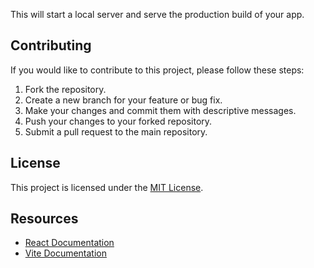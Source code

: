 This will start a local server and serve the production build of your app.

## Contributing

If you would like to contribute to this project, please follow these steps:

1. Fork the repository.
2. Create a new branch for your feature or bug fix.
3. Make your changes and commit them with descriptive messages.
4. Push your changes to your forked repository.
5. Submit a pull request to the main repository.

## License

This project is licensed under the [MIT License](LICENSE).

## Resources

- [React Documentation](https://reactjs.org/)
- [Vite Documentation](https://vitejs.dev/)
